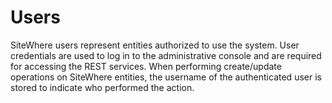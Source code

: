 Users
=====
SiteWhere users represent entities authorized to use the system. User credentials are 
used to log in to the administrative console and are required for accessing the REST 
services. When performing create/update operations on SiteWhere entities, the username 
of the authenticated user is stored to indicate who performed the action.